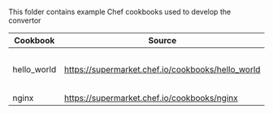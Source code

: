 This folder contains example Chef cookbooks used to develop the convertor

| Cookbook    | Source                                            | Comments                    |
| ----------- | ------------------------------------------------- | --------------------------- |
| hello_world | https://supermarket.chef.io/cookbooks/hello_world | Most simple input to covert |
| nginx | https://supermarket.chef.io/cookbooks/nginx|  |

